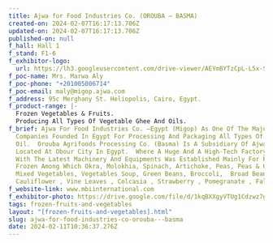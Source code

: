 ```yaml
---
title: Ajwa for Food Industries Co. (OROUBA – BASMA)
created-on: 2024-02-07T16:17:13.706Z
updated-on: 2024-02-07T16:17:13.706Z
published-on: null
f_hall: Hall 1
f_stand: F1-6
f_exhibitor-logo:
  url: https://lh3.googleusercontent.com/drive-viewer/AEYmBYTzCpL-L5x-Sze3YLAQ5Pw4X7WeRQhU5Whanmk5bVGbVmP0MbxAKMNA7OK6xTyzzvxjUbiBHQLDzFVVDpGX5jpHIn7yuA=s2560
f_poc-name: Mrs. Marwa Aly
f_poc-phone: "+201005006714"
f_poc-email: maly@migop.ajwa.com
f_address: 95c Merghany St. Heliopolis, Cairo, Egypt.
f_product-range: |-
  Frozen Vegetables & Fruits.
  Producing All Types Of Vegetable Ghee And Oils.
f_brief: Ajwa For Food Industries Co. –Egypt (Migop) As One Of The Major
  Companies Founded In Egypt For Processing And Packaging All Types Of Ghee &
  Oil.  Orouba Agrifoods Processing Co. (Basma) Is A Subsidiary Of Ajwa Is
  Located At Obour City In Egypt.  Where A Huge And A High-Tech Factory Provided
  With The Latest Machinery And Equipments Was Established Mainly For Producing
  Frozen Among Which Okra, Molokhia, Spinach, Artichoke, Peas, Peas & Carrots,
  Mixed Vegetables, Vegetables Soup, Green Beans, Broccoli,  Broad Beans ,
  Cauliflower , Vine Leaves , Colcasia , Strawberry , Pomegranate , Falafel …Etc
f_website-link: www.mbiinternational.com
f_exhibitor-photo: https://drive.google.com/file/d/1kqBXXgyVTUg1Cdzwz7gWQB5eAj84XRMQ/view?usp=drive_link
tags: frozen-fruits-and-vegetables
layout: "[frozen-fruits-and-vegetables].html"
slug: ajwa-for-food-industries-co-orouba---basma
date: 2024-02-11T10:36:37.276Z
---
```

